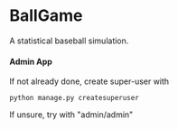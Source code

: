 # BallGame

A statistical baseball simulation.

#### Admin App

If not already done, create super-user with

    python manage.py createsuperuser
    
If unsure, try with "admin/admin"
